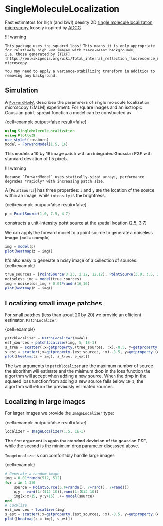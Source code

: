 # SingleMoleculeLocalization

Fast estimators for high (and low!) density 2D [single molecule localization microscopy](https://en.wikipedia.org/wiki/Super-resolution_microscopy#Points_accumulation_for_imaging_in_nanoscale_topography_%28PAINT%29) loosely inspired by [ADCG](https://arxiv.org/abs/1507.01562).

!!! warning

    This package uses the squared loss! This means it is only appropriate for relatively high SNR images with *zero-mean* backgrounds,
    i.e. those generated by [TIRF](https://en.wikipedia.org/wiki/Total_internal_reflection_fluorescence_microscope) microscopy.

    You may need to apply a variance-stabilizing transform in addition to removing any background.

## Simulation

A [`ForwardModel`](#) describes the parameters of single molecule localization microscopy (SMLM) experiment.
For square images and an isotropic Gaussian point-spread function a model can be constructed as

{cell=example output=false result=false}
```julia
using SingleMoleculeLocalization
using PlotlyJS
use_style!(:seaborn)
model = ForwardModel(1.5, 16)
```

This models a 16 by 16 image patch with an integrated Gaussian PSF with standard deviation of 1.5 pixels.

!!! warning

    Because `ForwardModel` uses statically-sized arrays, performance degrades *rapidly* with increasing patch size.

A [`PointSource`] has three
properties: `x` and `y` are the location of the source within an image, while
`intensity` is the brightness.

{cell=example output=false result=false}
```julia
p = PointSource(1.0, 7.5, 4.7)
```
constructs a unit-intensity point source at the spatial location (2.5, 3.7).

We can apply the forward model to a point source to generate a noiseless image:
{cell=example}
```julia
img = model(p)
plot(heatmap(z = img))
```

It's also easy to generate a noisy image of a collection of sources:
{cell=example}
```julia
true_sources = [PointSource(3.23, 2.12, 12.12), PointSource(3.0, 2.5, 2.8), PointSource(4.0, 8.0, 7.0)]
noiseless_img = model(true_sources)
img = noiseless_img + 0.01*randn(16,16)
plot(heatmap(z = img))
```

## Localizing small image patches

For small patches (less than about 20 by 20) we provide an efficient estimator,
`PatchLocalizer`.


{cell=example}
```julia
patchlocalizer = PatchLocalizer(model)
est_sources = patchlocalizer(img, 5, 1E-1)
s_true = scatter(;x=getproperty.(true_sources, :x).-0.5, y=getproperty.(true_sources, :y).-0.5, mode="markers")
s_est = scatter(;x=getproperty.(est_sources, :x).-0.5, y=getproperty.(est_sources, :y).-0.5, mode="markers", marker = attr(symbol = "cross"))
plot([heatmap(z = img), s_true, s_est])
```

The two arguments to `patchlocalizer` are the maximum number of source the algorithm will estimate and the minimum drop in the
loss function the algorithm will accept when adding a new source.
When the drop in the squared loss function from adding a new source falls below `1E-1`,
 the algorithm will return the previously estimated sources.

## Localizing in large images

For larger images we provide the `ImageLocalizer` type:

{cell=example output=false result=false}
```julia
localizer = ImageLocalizer(1.5, 1E-1)
```

The first argument is again the standard deviation of the gaussian PSF,
while the second is the minimum drop parameter discussed above.

`ImageLocalizer`'s can comfortably handle large images:

{cell=example}
```julia
# Generate a random image
img = 0.01*randn(512, 512)
for i in 1:350
    source = PointSource(5.0+randn(), 7+rand(), 7+rand())
    x,y = rand(1:(512-15)),rand(1:(512-15))
    img[x:x+15, y:y+15] .+= model(source)
end
# Localize
est_sources = localizer(img)
s_est = scatter(;x=getproperty.(est_sources, :x).-0.5, y=getproperty.(est_sources, :y).-0.5, mode="markers", marker = attr(size = 3.0, symbol = "cross", color="red"))
plot([heatmap(z = img), s_est])
```
